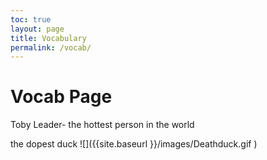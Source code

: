 ```yaml
---
toc: true
layout: page
title: Vocabulary
permalink: /vocab/
---
```


# Vocab Page

Toby Leader- the hottest person in the world

the dopest duck
![]({{site.baseurl }}/images/Deathduck.gif )

